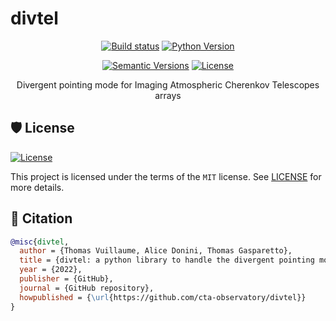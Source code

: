 # divtel

<div align="center">

[![Build status](https://github.com/cta-observatory/divtel/workflows/build/badge.svg?branch=master&event=push)](https://github.com/cta-observatory/divtel/actions?query=workflow%3Abuild)
[![Python Version](https://img.shields.io/pypi/pyversions/divtel.svg)](https://pypi.org/project/divtel/)

[![Semantic Versions](https://img.shields.io/badge/%20%20%F0%9F%93%A6%F0%9F%9A%80-semantic--versions-e10079.svg)](https://github.com/cta-observatory/divtel/releases)
[![License](https://img.shields.io/github/license/cta-observatory/divtel)](https://github.com/cta-observatory/divtel/blob/master/LICENSE)


Divergent pointing mode for Imaging Atmospheric Cherenkov Telescopes arrays

</div>


## 🛡 License

[![License](https://img.shields.io/github/license/cta-observatory/divtel)](https://github.com/cta-observatory/divtel/blob/master/LICENSE)

This project is licensed under the terms of the `MIT` license. See [LICENSE](https://github.com/cta-observatory/divtel/blob/master/LICENSE) for more details.

## 📃 Citation

```bibtex
@misc{divtel,
  author = {Thomas Vuillaume, Alice Donini, Thomas Gasparetto},
  title = {divtel: a python library to handle the divergent pointing mode for an barray of Imaging Atmospheric Cherenkov Telescopes},
  year = {2022},
  publisher = {GitHub},
  journal = {GitHub repository},
  howpublished = {\url{https://github.com/cta-observatory/divtel}}
}
```
